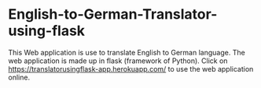 # English-to-German-Translator-using-flask

This Web application is use to translate English to German language.
The web application is made up in flask (framework of Python).
Click on https://translatorusingflask-app.herokuapp.com/ to use the web application online.

